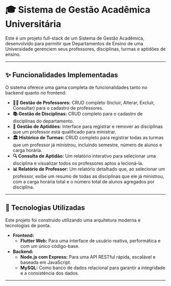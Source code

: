 
# 🎓 Sistema de Gestão Acadêmica Universitária

Este é um projeto full-stack de um Sistema de Gestão Acadêmica, desenvolvido para permitir que Departamentos de Ensino de uma Universidade gerenciem seus professores, disciplinas, turmas e aptidões de ensino. 

-----

## ✨ Funcionalidades Implementadas

O sistema oferece uma gama completa de funcionalidades tanto no backend quanto no frontend:

  * **👨‍🏫 Gestão de Professores:** CRUD completo (Incluir, Alterar, Excluir, Consultar) para o cadastro de professores.
  * **📚 Gestão de Disciplinas:** CRUD completo para o cadastro de disciplinas do departamento.
  * **🔗 Gestão de Aptidões:** Interface para registrar e remover as disciplinas que um professor está qualificado para ministrar.
  * **🏛️ Histórico de Turmas:** CRUD completo para registrar todas as turmas que um professor já ministrou, incluindo semestre, número de alunos e carga horária.
  * **🔍 Consulta de Aptidão:** Um relatório interativo para selecionar uma disciplina e visualizar todos os professores aptos a lecioná-la.
  * **📊 Relatório de Professor:** Um relatório detalhado que, ao selecionar um professor, exibe um resumo de todas as disciplinas que ele já ministrou, com a carga horária total e o número total de alunos agregados por disciplina.

-----

## 🚀 Tecnologias Utilizadas

Este projeto foi construído utilizando uma arquitetura moderna e tecnologias de ponta.

  * **Frontend:**
      * **Flutter Web:** Para uma interface de usuário reativa, performática e com um único código-base.
  * **Backend:**
      * **Node.js com Express:** Para uma API RESTful rápida, escalável e baseada em JavaScript.
      * **MySQL:** Como banco de dados relacional para garantir a integridade e a consistência dos dados.
-----
